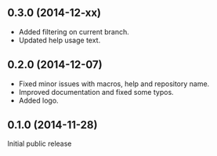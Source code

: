 ## 0.3.0 (2014-12-xx)

* Added filtering on current branch.
* Updated help usage text.

## 0.2.0 (2014-12-07)

* Fixed minor issues with macros, help and repository name.
* Improved documentation and fixed some typos.
* Added logo.

## 0.1.0 (2014-11-28)

Initial public release

